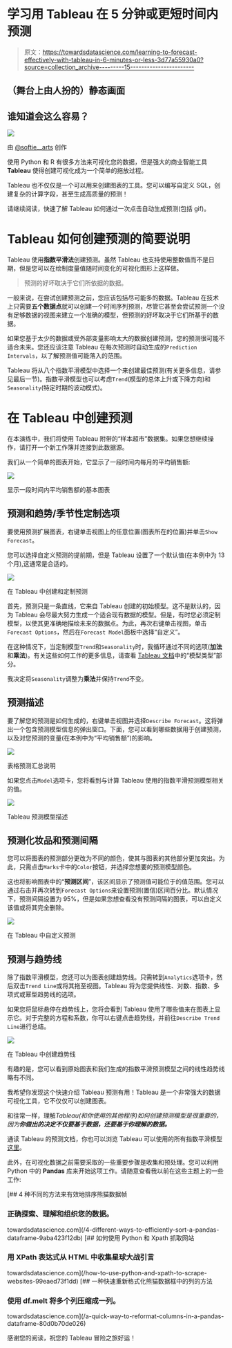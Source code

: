 # 学习用 Tableau 在 5 分钟或更短时间内预测

> 原文：<https://towardsdatascience.com/learning-to-forecast-effectively-with-tableau-in-6-minutes-or-less-3d77a55930a0?source=collection_archive---------15----------------------->

## （舞台上由人扮的）静态画面

## 谁知道会这么容易？

![](img/3db4343cf106418e3fa6bc17992a5b93.png)

由 [@softie__arts](https://www.instagram.com/softie__arts/) 创作

使用 Python 和 R 有很多方法来可视化您的数据，但是强大的商业智能工具 **Tableau** 使得创建可视化成为一个简单的拖放过程。

Tableau 也不仅仅是一个可以用来创建图表的工具。您可以编写自定义 SQL，创建复杂的计算字段，甚至生成高质量的预测！

请继续阅读，快速了解 Tableau 如何通过一次点击自动生成预测(包括 gif)。

# Tableau 如何创建预测的简要说明

Tableau 使用**指数平滑法**创建预测。虽然 Tableau 也支持使用整数值而不是日期，但是您可以在绘制度量值随时间变化的可视化图形上这样做。

> 预测的好坏取决于它们所依据的数据。

一般来说，在尝试创建预测之前，您应该包括尽可能多的数据。Tableau 在技术上只需要**五个数据点**就可以创建一个时间序列预测，尽管它甚至会尝试预测一个没有足够数据的视图来建立一个准确的模型，但预测的好坏取决于它们所基于的数据。

如果您基于太少的数据或受外部变量影响太大的数据创建预测，您的预测很可能不适合未来。您还应该注意 Tableau 在每次预测时自动生成的`Prediction Intervals`，以了解预测值可能落入的范围。

Tableau 将从八个指数平滑模型中选择一个来创建最佳预测(有关更多信息，请参见最后一节)。指数平滑模型也可以考虑`Trend`(模型的总体上升或下降方向)和`Seasonality`(特定时期的波动模式)。

# 在 Tableau 中创建预测

在本演练中，我们将使用 Tableau 附带的“样本超市”数据集。如果您想继续操作，请打开一个新工作簿并连接到此数据源。

我们从一个简单的图表开始，它显示了一段时间内每月的平均销售额:

![](img/9fcbbab557befa0ec643fc9f1e83512b.png)

显示一段时间内平均销售额的基本图表

## 预测和趋势/季节性定制选项

要使用预测扩展图表，右键单击视图上的任意位置(图表所在的位置)并单击`Show Forecast`。

您可以选择自定义预测的提前期，但是 Tableau 设置了一个默认值(在本例中为 13 个月),这通常是合适的。

![](img/9ff1cfd8e9b52e78d7821b2c2c650c23.png)

在 Tableau 中创建和定制预测

首先，预测只是一条直线，它来自 Tableau 创建的初始模型。这不是默认的，因为 Tableau 会尽最大努力生成一个适合现有数据的模型。但是，有时您必须定制模型，以使其更准确地描绘未来的数据点。为此，再次右键单击视图，单击`Forecast Options`，然后在`Forecast Model`面板中选择“自定义”。

在这种情况下，当定制模型`Trend`和`Seasonality`时，我循环通过不同的选项(**加法**和**乘法**)。有关这些如何工作的更多信息，请查看 [Tableau 文档](https://help.tableau.com/current/pro/desktop/en-gb/forecast_how_it_works.htm)中的“模型类型”部分。

我决定将`Seasonality`调整为**乘法**并保持`Trend`不变。

## 预测描述

要了解您的预测是如何生成的，右键单击视图并选择`Describe Forecast`。这将弹出一个包含预测模型信息的弹出窗口。下面，您可以看到哪些数据用于创建预测，以及对您预测的变量(在本例中为“平均销售额”)的影响。

![](img/99b779cbcab423c0de4c5067834f4f90.png)

表格预测汇总说明

如果您点击`Model`选项卡，您将看到与计算 Tableau 使用的指数平滑预测模型相关的值。

![](img/1ec716f63d24a88cd136baf15cc430be.png)

Tableau 预测模型描述

## 预测化妆品和预测间隔

您可以将图表的预测部分更改为不同的颜色，使其与图表的其他部分更加突出。为此，只需点击`Marks`卡中的`Color`按钮，并选择您想要的预测模型颜色。

这也将影响图表中的“**预测区间**”，该区间显示了预测值可能位于的值范围。您可以通过右击并再次转到`Forecast Options`来设置预测(置信)区间百分比。默认情况下，预测间隔设置为 95%，但是如果您想查看没有预测间隔的图表，可以自定义该值或将其完全删除。

![](img/9e1834208efd5fee1ed00c613ebf0b5a.png)

在 Tableau 中自定义预测

## 预测与趋势线

除了指数平滑模型，您还可以为图表创建趋势线。只需转到`Analytics`选项卡，然后双击`Trend Line`或将其拖至视图。Tableau 将为您提供线性、对数、指数、多项式或幂型趋势线的选项。

如果您将鼠标悬停在趋势线上，您将会看到 Tableau 使用了哪些值来在图表上显示它。对于完整的方程和系数，你可以右键点击趋势线，并前往`Describe Trend Line`进行总结。

![](img/8ee72f864a6831b548b6ff95c9ab9be2.png)

在 Tableau 中创建趋势线

有趣的是，您可以看到原始图表和我们生成的指数平滑预测模型之间的线性趋势线略有不同。

我希望你发现这个快速介绍 Tableau 预测有用！Tableau 是一个非常强大的数据可视化工具，它不仅仅可以创建图表。

和往常一样，理解*Tableau(和你使用的其他程序)如何创建预测模型是很重要的，因为**你做出的决定不仅要基于数据，还要基于你理解的数据。***

通读 Tableau 的预测文档，你也可以浏览 Tableau 可以使用的所有指数平滑模型[这里](https://otexts.com/fpp2/taxonomy.html)。

此外，在可视化数据之前需要采取的一些重要步骤是收集和预处理。您可以利用 Python 中的 **Pandas** 库来开始这项工作。请随意查看我以前在这些主题上的一些工作:

[](/4-different-ways-to-efficiently-sort-a-pandas-dataframe-9aba423f12db) [## 4 种不同的方法来有效地排序熊猫数据帧

### 正确探索、理解和组织您的数据。

towardsdatascience.com](/4-different-ways-to-efficiently-sort-a-pandas-dataframe-9aba423f12db) [](/how-to-use-python-and-xpath-to-scrape-websites-99eaed73f1dd) [## 如何使用 Python 和 Xpath 抓取网站

### 用 XPath 表达式从 HTML 中收集星球大战引言

towardsdatascience.com](/how-to-use-python-and-xpath-to-scrape-websites-99eaed73f1dd) [](/a-quick-way-to-reformat-columns-in-a-pandas-dataframe-80d0b70de026) [## 一种快速重新格式化熊猫数据框中的列的方法

### 使用 df.melt 将多个列压缩成一列。

towardsdatascience.com](/a-quick-way-to-reformat-columns-in-a-pandas-dataframe-80d0b70de026) 

感谢您的阅读，祝您的 Tableau 冒险之旅好运！